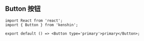 ## Button 按钮

```tsx
import React from 'react';
import { Button } from 'kenshin';

export default () => <Button type='primary'>primary</Button>;
```
<API/>
